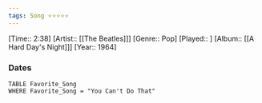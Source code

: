 ```yaml
---
tags: Song ⭐⭐⭐⭐⭐ 
---
```

[Time:: 2:38]
[Artist:: [[The Beatles]]]
[Genre:: Pop]
[Played:: ]
[Album:: [[A Hard Day's Night]]]
[Year:: 1964]
### Dates
````dataview
TABLE Favorite_Song
WHERE Favorite_Song = "You Can't Do That"
````